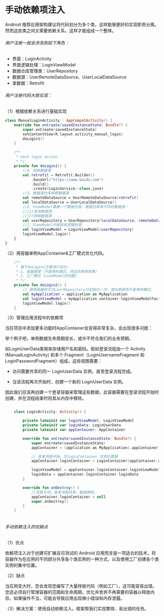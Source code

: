 # 手动依赖项注入

Android 推荐应用架构建议将代码划分为多个类，这样能够更好的实现职责分离。然而这些类之间又需要依赖关系，这样才能组成一个整体。

###### 用户注册一般会涉及到如下角色：

- 界面：LoginActivity
- 界面逻辑处理：LoginViewModel
- 数据仓库管理类：UserRepository
- 数据源：UserRemoteDataSource、UserLocalDataSource
- 拿数据：Retrofit

###### 用户注册代码大致实现：

（1）根据依赖关系进行基础实现
```kotlin
class ManualLoginActivity : AppCompatActivity() {
    override fun onCreate(savedInstanceState: Bundle?) {
        super.onCreate(savedInstanceState)
        setContentView(R.layout.activity_manual_login)
        doLogin1()
    }
    
    /**
     * mock login action
     * */
    private fun doLogin1() {
        //4、网络数据源
        val retrofit = Retrofit.Builder()
            .baseUrl("https://www.baidu.com")
            .build()
            .create(LoginService::class.java)
        //3、数据源仓库依赖数据源
        val remoteDataSource = UserRemoteDataSource(retrofit)
        val localDataSource = UserLocalDataSource()
        //2、ViewModel需要一个数据仓库，数据仓库有不同的数据源：
        //(1)本地数据源
        //(2)网络数据源
        val userRepository = UserRepository(localDataSource, remoteDataSource)
        //1、ViewModel中做具体逻辑处理
        val loginViewModel = LoginViewModel(userRepository)
        loginViewModel.login()
    }
}
```
（2）用容器单例AppContainer&工厂模式优化代码。

```kotlin
    /**
     * 基于doLogin1方案进行优化:
     * 1、容器管理（不是单利模式，而达到单例效果）
     * 2、工厂模式（viewModel的创建）
     * */
    private fun doLogin2() {
        // 使用容器的方式userRepository只初始化一次，类似单例而不是单例模式。
        val myApplication = application as MyApplication
        val loginViewModel = myApplication.container.loginViewModelFactory.create()
        loginViewModel.login()
    }
```
（3）管理应用流程中的依赖项

当在项目中添加更多功能时AppContainer会变得非常复杂，会出现很多问题：

举个例子吧，单例数据生命周期变长，或许不符合我们的业务预期。

如LoginUserData类用来存储用户名和密码。假如登录流程由一个 Activity (ManualLoginActivity) 和多个 Fragment（LoginUsernameFragment 和 LoginPasswordFragment）组成。这些视图需要：

- 访问需要共享的同一 LoginUserData 实例，直至登录流程完成。

- 当该流程再次开始时，创建一个新的 LoginUserData 实例。

因此我们应该再创建一个登录容器来管理这些数据，此容器需要在登录流程开始时创建，并在流程结束时将其从内存中移除。

```kotlin

    class LoginActivity: Activity() {

        private lateinit var loginViewModel: LoginViewModel
        private lateinit var loginData: LoginUserData
        private lateinit var appContainer: AppContainer

        override fun onCreate(savedInstanceState: Bundle?) {
            super.onCreate(savedInstanceState)
            appContainer = (application as MyApplication).appContainer

            // 登录流程开始，为loginContainer 实例化数据
            appContainer.loginContainer = LoginContainer(appContainer.userRepository)

            loginViewModel = appContainer.loginContainer.loginViewModelFactory.create()
            loginData = appContainer.loginContainer.loginData
        }

        override fun onDestroy() {
            //页面关闭，登录流程结束，数据移除。
            appContainer.loginContainer = null
            super.onDestroy()
        }
    }
    
```

###### 手动依赖注入的优缺点

（1）优点

依赖项注入对于创建可扩展且可测试的 Android 应用而言是一项适合的技术。将容器作为在应用的不同部分共享各个类实例的一种方式，以及使用工厂创建各个类实例的集中位置。

（2）缺点

当应用变大时，您会发现您编写了大量样板代码（例如工厂），这可能容易出错。您还必须自行管理容器的范围和生命周期，优化并舍弃不再需要的容器以释放内存。如果操作不当，可能会导致应用出现微小错误和内存泄露。

（3）解决方案：使用自动依赖注入。框架帮我们实现繁琐、易出错的任务。
